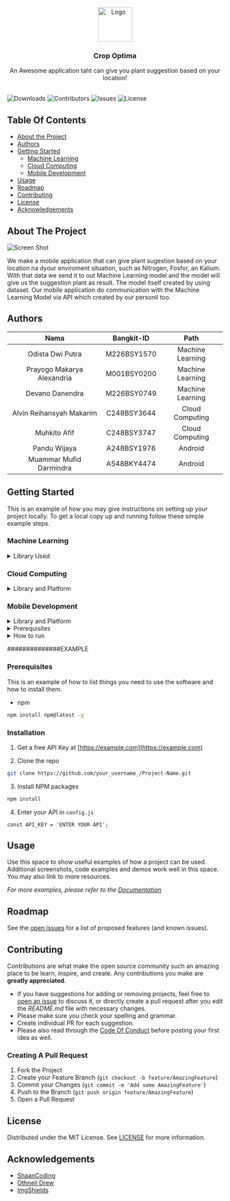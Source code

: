 <br/>
<p align="center">
  <a href="https://github.com/panduwjaya/CropOptima-Fullteam/logo.png">
    <img src="images/logo.png" alt="Logo" width="80" height="80">
  </a>

  <h3 align="center">Crop Optima</h3>

  <p align="center">
    An Awesome application taht can give you plant suggestion based on your location!
    <br/>
    <br/>
  </p>
</p>

![Downloads](https://img.shields.io/github/downloads/ShaanCoding/ReadME-Generator/total) ![Contributors](https://img.shields.io/github/contributors/ShaanCoding/ReadME-Generator?color=dark-green) ![Issues](https://img.shields.io/github/issues/ShaanCoding/ReadME-Generator) ![License](https://img.shields.io/github/license/ShaanCoding/ReadME-Generator)

## Table Of Contents

* [About the Project](#about-the-project)
* [Authors](#authors)
* [Getting Started](#getting-started)
    * [Machine Learning](#machine-learning)
    * [Cloud Computing](#cloud-computing)
    * [Mobile Development](#mobile-development)
* [Usage](#usage)
* [Roadmap](#roadmap)
* [Contributing](#contributing)
* [License](#license)
* [Acknowledgements](#acknowledgements)

## About The Project

![Screen Shot](images/screenshot.png)

We make a mobile application that can give plant sugestion based on your location na dyour enviroment situation, such as
Nitrogen, Fosfor, an Kalium. With that data we send it to out Machine Learning model and the model will give us the
suggestion plant as result. The model itself created by using dataset. Our mobile application do communication with the
Machine Learning Model via API which created by our personil too.

## Authors

|            Nama            | Bangkit-ID  |       Path       |
|:--------------------------:|:-----------:|:----------------:|
|      Odista Dwi Putra      | M226BSY1570 | Machine Learning |
| Prayogo Makarya Alexandria | M001BSY0200 | Machine Learning |
|      Devano Danendra       | M226BSY0749 | Machine Learning |
|  Alvin Reihansyah Makarim  | C248BSY3644 | Cloud Computing  |
|        Muhkito Afif        | C248BSY3747 | Cloud Computing  |
|        Pandu Wijaya        | A248BSY1976 |     Android      |
|  Muammar Mufid Darmindra   | A548BKY4474 |     Android      |

## Getting Started

This is an example of how you may give instructions on setting up your project locally.
To get a local copy up and running follow these simple example steps.

### Machine Learning

<details>
<summary> Library Used </summary>

* [Tensorflow](https://www.tensorflow.org/) : 
* [Numpy](https://numpy.org/)
* [Keras](https://keras.io/)

</details>

### Cloud Computing
<details>
<summary> Library and Platform </summary>
* [Express Js](https://expressjs.com/)
* [Docker](https://docker.com/)
* [Cloudrun](https://cloud.google.com/run)
</details>

### Mobile Development
<details>
<summary> Library and Platform </summary>

* [Material 3](https://m3.material.io/) : Used as User Interface library that can help you make your design look more beautiful
* [Retrofit](https://square.github.io/retrofit/) : Retrofit is a library that can help application to make API call and handling API
* [Glide](https://github.com/bumptech/glide) : This library is useful for showing images from URL to ImageView 
* [Firebase](https://github.com/bumptech/glide) : Firebase is one of most popular library to handling Authorization
</details>
<details>
<summary> Prerequisites </summary> 

* [Android Studio](https://developer.android.com/studio)
</details>
<details>
<summary>  How to run </summary> 

1. Clone [this](https://github.com/panduwjaya/CropOptima-Fullteam.git) repository
2. Open directory `/MobileDevelopment `in your Android Studio
3. Build and run your application

</details>






##############EXAMPLE

### Prerequisites

This is an example of how to list things you need to use the software and how to install them.

* npm

```sh
npm install npm@latest -g
```

### Installation

1. Get a free API Key at [https://example.com](https://example.com)

2. Clone the repo

```sh
git clone https://github.com/your_username_/Project-Name.git
```

3. Install NPM packages

```sh
npm install
```

4. Enter your API in `config.js`

```JS
const API_KEY = 'ENTER YOUR API';
```

## Usage

Use this space to show useful examples of how a project can be used. Additional screenshots, code examples and demos
work well in this space. You may also link to more resources.

_For more examples, please refer to the [Documentation](https://example.com)_

## Roadmap

See the [open issues](https://github.com/ShaanCoding/ReadME-Generator/issues) for a list of proposed features (and known
issues).

## Contributing

Contributions are what make the open source community such an amazing place to be learn, inspire, and create. Any
contributions you make are **greatly appreciated**.

* If you have suggestions for adding or removing projects, feel free
  to [open an issue](https://github.com/ShaanCoding/ReadME-Generator/issues/new) to discuss it, or directly create a
  pull request after you edit the *README.md* file with necessary changes.
* Please make sure you check your spelling and grammar.
* Create individual PR for each suggestion.
* Please also read through
  the [Code Of Conduct](https://github.com/ShaanCoding/ReadME-Generator/blob/main/CODE_OF_CONDUCT.md) before posting
  your first idea as well.

### Creating A Pull Request

1. Fork the Project
2. Create your Feature Branch (`git checkout -b feature/AmazingFeature`)
3. Commit your Changes (`git commit -m 'Add some AmazingFeature'`)
4. Push to the Branch (`git push origin feature/AmazingFeature`)
5. Open a Pull Request

## License

Distributed under the MIT License. See [LICENSE](https://github.com/ShaanCoding/ReadME-Generator/blob/main/LICENSE.md)
for more information.

## Acknowledgements

* [ShaanCoding](https://github.com/ShaanCoding/)
* [Othneil Drew](https://github.com/othneildrew/Best-README-Template)
* [ImgShields](https://shields.io/)
